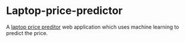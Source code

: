 # Laptop-price-predictor
A [laptop price preditor](https://laptop-price-predictor-2rplnvm9c7wpmbreem72wf.streamlit.app/) web application which uses machine learning to predict the price.
